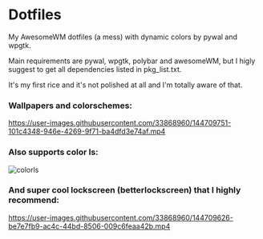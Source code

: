 # Dotfiles
My AwesomeWM dotfiles (a mess) with dynamic colors by pywal and wpgtk. 

Main requirements are pywal, wpgtk, polybar and awesomeWM, but I higly suggest to get all dependencies listed in pkg_list.txt. 

It's my first rice and it's not polished at all and I'm totally aware of that.



### Wallpapers and colorschemes:

https://user-images.githubusercontent.com/33868960/144709751-101c4348-946e-4269-9f71-ba4dfd3e74af.mp4

### Also supports color ls:
![colorls](https://user-images.githubusercontent.com/33868960/144709637-02ea4725-2855-417a-aa69-bd5e3c3ebdf3.png)

### And super cool lockscreen (betterlockscreen) that I highly recommend:


https://user-images.githubusercontent.com/33868960/144709626-be7e7fb9-ac4c-44bd-8506-009c6feaa42b.mp4

